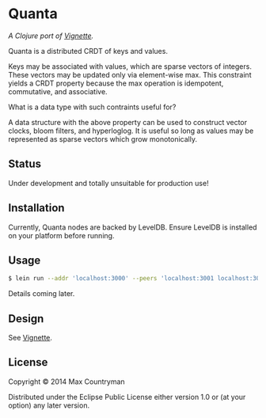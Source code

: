 # Quanta

*A Clojure port of [Vignette](https://github.com/avibryant/vignette).*

Quanta is a distributed CRDT of keys and values.

Keys may be associated with values, which are sparse vectors of integers.
These vectors may be updated only via element-wise max. This constraint
yields a CRDT property because the max operation is idempotent, commutative,
and associative.

What is a data type with such contraints useful for?

A data structure with the above property can be used to construct vector
clocks, bloom filters, and hyperloglog. It is useful so long as values may be
represented as sparse vectors which grow monotonically.

## Status

Under development and totally unsuitable for production use!

## Installation

Currently, Quanta nodes are backed by LevelDB. Ensure LevelDB is installed on
your platform before running.

## Usage

```sh
$ lein run --addr 'localhost:3000' --peers 'localhost:3001 localhost:3002'
```

Details coming later.

## Design

See [Vignette](https://github.com/avibryant/vignette/blob/master/README.md).

## License

Copyright © 2014 Max Countryman

Distributed under the Eclipse Public License either version 1.0 or (at
your option) any later version.
